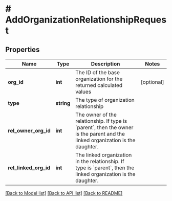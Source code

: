 # # AddOrganizationRelationshipRequest

## Properties

Name | Type | Description | Notes
------------ | ------------- | ------------- | -------------
**org_id** | **int** | The ID of the base organization for the returned calculated values | [optional]
**type** | **string** | The type of organization relationship |
**rel_owner_org_id** | **int** | The owner of the relationship. If type is &#x60;parent&#x60;, then the owner is the parent and the linked organization is the daughter. |
**rel_linked_org_id** | **int** | The linked organization in the relationship. If type is &#x60;parent&#x60;, then the linked organization is the daughter. |

[[Back to Model list]](../../README.md#models) [[Back to API list]](../../README.md#endpoints) [[Back to README]](../../README.md)
